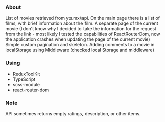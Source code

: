 ### About

List of movies retrieved from yts.mx/api.
On the main page there is a list of films, with brief information about the film.
A separate page of the current movie (I don't know why I decided to take the information for the request from the link - most likely I tested the capabilities of ReactRouterDom, now the application crashes when updating the page of the current movie)
Simple custom pagination and skeleton.
Adding comments to a movie in localStorage using Middleware (checked local Storage and middleware)

### Using

* ReduxToolKit
* TypeScript
* scss-module
* react-router-dom

### Note

API sometimes returns empty ratings, description, or other items.
